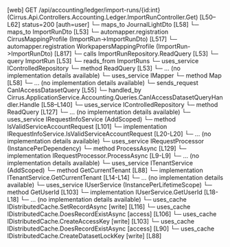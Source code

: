 [web] GET /api/accounting/ledger/import-runs/{id:int}  (Cirrus.Api.Controllers.Accounting.Ledger.ImportRunController.Get)  [L50–L62] status=200 [auth=user]
  └─ maps_to JournalLightDto [L58]
  └─ maps_to ImportRunDto [L53]
    └─ automapper.registration CirrusMappingProfile (ImportRun->ImportRunDto) [L517]
    └─ automapper.registration WorkpapersMappingProfile (ImportRun->ImportRunDto) [L817]
  └─ calls ImportRunRepository.ReadQuery [L53]
  └─ query ImportRun [L53]
    └─ reads_from ImportRuns
  └─ uses_service IControlledRepository<ImportRun>
    └─ method ReadQuery [L53]
      └─ ... (no implementation details available)
  └─ uses_service IMapper
    └─ method Map [L58]
      └─ ... (no implementation details available)
  └─ sends_request CanIAccessDatasetQuery [L55]
    └─ handled_by Cirrus.ApplicationService.Accounting.Queries.CanIAccessDatasetQueryHandler.Handle [L58–L140]
      └─ uses_service IControlledRepository<Dataset>
        └─ method ReadQuery [L127]
          └─ ... (no implementation details available)
      └─ uses_service IRequestInfoService (AddScoped)
        └─ method IsValidServiceAccountRequest [L101]
          └─ implementation IRequestInfoService.IsValidServiceAccountRequest [L20-L20]
          └─ ... (no implementation details available)
      └─ uses_service IRequestProcessor (InstancePerDependency)
        └─ method ProcessAsync [L129]
          └─ implementation IRequestProcessor.ProcessAsync [L9-L9]
          └─ ... (no implementation details available)
      └─ uses_service ITenantService (AddScoped)
        └─ method GetCurrentTenant [L88]
          └─ implementation ITenantService.GetCurrentTenant [L14-L14]
          └─ ... (no implementation details available)
      └─ uses_service IUserService (InstancePerLifetimeScope)
        └─ method GetUserId [L103]
          └─ implementation IUserService.GetUserId [L18-L18]
          └─ ... (no implementation details available)
      └─ uses_cache IDistributedCache.SetRecordAsync [write] [L116]
      └─ uses_cache IDistributedCache.DoesRecordExistAsync [access] [L106]
      └─ uses_cache IDistributedCache.CreateAccessKey [write] [L103]
      └─ uses_cache IDistributedCache.DoesRecordExistAsync [access] [L90]
      └─ uses_cache IDistributedCache.CreateDatasetLockKey [write] [L88]

